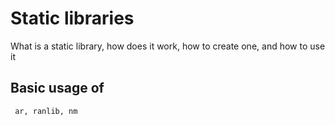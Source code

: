 # Static libraries

 What is a static library, how does it work, how to create one, and how to use it
## Basic usage of 
``` ar, ranlib, nm```
